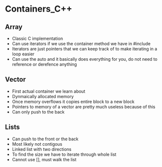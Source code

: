 # Containers_C++

## Array
- Classic C implementation 
- Can use iterators if we use the container method we have in #include <array>
- Iterators are just pointers that we can keep track of to make iterating in a loop easier
- Can use the auto and it basically does everything for you, do not need to reference or derefence anything

## Vector
- First actual container we learn about
- Dynmaically allocated memory
- Once memory overflows it copies entire block to a new block
- Pointers to memory of a vector are pretty much useless because of this
- Can only push to the back

## Lists
- Can push to the front or the back
- Most likely not contigous 
- Linked list with two directions
- To find the size we have to iterate through whole list
- Cannot use [], must walk the list

